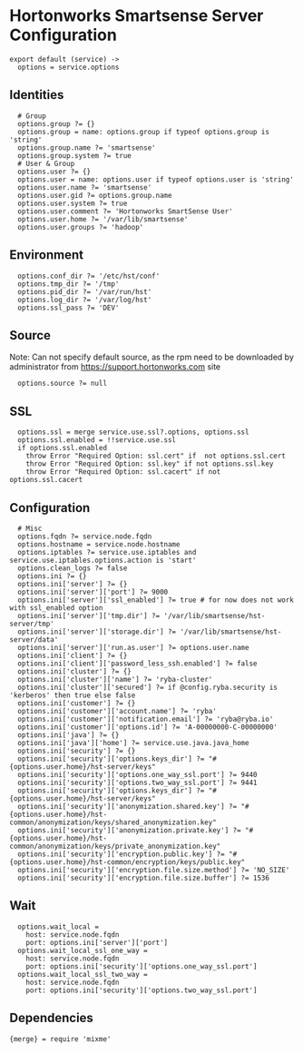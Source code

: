 
# Hortonworks Smartsense Server Configuration

    export default (service) ->
      options = service.options

## Identities

      # Group
      options.group ?= {}
      options.group = name: options.group if typeof options.group is 'string'
      options.group.name ?= 'smartsense'
      options.group.system ?= true
      # User & Group
      options.user ?= {}
      options.user = name: options.user if typeof options.user is 'string'
      options.user.name ?= 'smartsense'
      options.user.gid ?= options.group.name
      options.user.system ?= true
      options.user.comment ?= 'Hortonworks SmartSense User'
      options.user.home ?= '/var/lib/smartsense'
      options.user.groups ?= 'hadoop'

## Environment

      options.conf_dir ?= '/etc/hst/conf'
      options.tmp_dir ?= '/tmp'
      options.pid_dir ?= '/var/run/hst'
      options.log_dir ?= '/var/log/hst'
      options.ssl_pass ?= 'DEV'

## Source
Note: Can not specify default source, as the rpm need to be downloaded by administrator
from https://support.hortonworks.com site

      options.source ?= null

## SSL

      options.ssl = merge service.use.ssl?.options, options.ssl
      options.ssl.enabled = !!service.use.ssl
      if options.ssl.enabled
        throw Error "Required Option: ssl.cert" if  not options.ssl.cert
        throw Error "Required Option: ssl.key" if not options.ssl.key
        throw Error "Required Option: ssl.cacert" if not options.ssl.cacert
        
## Configuration
      
      # Misc
      options.fqdn ?= service.node.fqdn
      options.hostname = service.node.hostname
      options.iptables ?= service.use.iptables and service.use.iptables.options.action is 'start'
      options.clean_logs ?= false
      options.ini ?= {}
      options.ini['server'] ?= {}
      options.ini['server']['port'] ?= 9000
      options.ini['server']['ssl_enabled'] ?= true # for now does not work with ssl_enabled option
      options.ini['server']['tmp.dir'] ?= '/var/lib/smartsense/hst-server/tmp'
      options.ini['server']['storage.dir'] ?= '/var/lib/smartsense/hst-server/data'
      options.ini['server']['run.as.user'] ?= options.user.name
      options.ini['client'] ?= {}
      options.ini['client']['password_less_ssh.enabled'] ?= false
      options.ini['cluster'] ?= {}
      options.ini['cluster']['name'] ?= 'ryba-cluster'
      options.ini['cluster']['secured'] ?= if @config.ryba.security is 'kerberos' then true else false
      options.ini['customer'] ?= {}
      options.ini['customer']['account.name'] ?= 'ryba'
      options.ini['customer']['notification.email'] ?= 'ryba@ryba.io'
      options.ini['customer']['options.id'] ?= 'A-00000000-C-00000000'
      options.ini['java'] ?= {}
      options.ini['java']['home'] ?= service.use.java.java_home
      options.ini['security'] ?= {}
      options.ini['security']['options.keys_dir'] ?= "#{options.user.home}/hst-server/keys"
      options.ini['security']['options.one_way_ssl.port'] ?= 9440
      options.ini['security']['options.two_way_ssl.port'] ?= 9441
      options.ini['security']['options.keys_dir'] ?= "#{options.user.home}/hst-server/keys"
      options.ini['security']['anonymization.shared.key'] ?= "#{options.user.home}/hst-common/anonymization/keys/shared_anonymization.key"
      options.ini['security']['anonymization.private.key'] ?= "#{options.user.home}/hst-common/anonymization/keys/private_anonymization.key"
      options.ini['security']['encryption.public.key'] ?= "#{options.user.home}/hst-common/encryption/keys/public.key"
      options.ini['security']['encryption.file.size.method'] ?= 'NO_SIZE'
      options.ini['security']['encryption.file.size.buffer'] ?= 1536

## Wait

      options.wait_local =
        host: service.node.fqdn
        port: options.ini['server']['port']
      options.wait_local_ssl_one_way =
        host: service.node.fqdn
        port: options.ini['security']['options.one_way_ssl.port']
      options.wait_local_ssl_two_way =
        host: service.node.fqdn
        port: options.ini['security']['options.two_way_ssl.port']

## Dependencies

    {merge} = require 'mixme'
